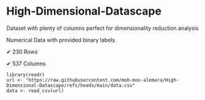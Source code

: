 # High-Dimensional-Datascape
Dataset with plenty of columns perfect for dimensionality reduction analysis

Numerical Data with provided binary labels

✔ 230 Rows

✔ 537 Columns

```batch
library(readr)
url <- "https://raw.githubusercontent.com/moh-mos-alemara/High-Dimensional-Datascape/refs/heads/main/data.csv"
data <- read_csv(url)
```
